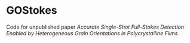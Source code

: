# GOStokes
Code for unpublished paper *Accurate Single-Shot Full-Stokes Detection Enabled by Heterogeneous Grain Orientations in Polycrystalline Films*
